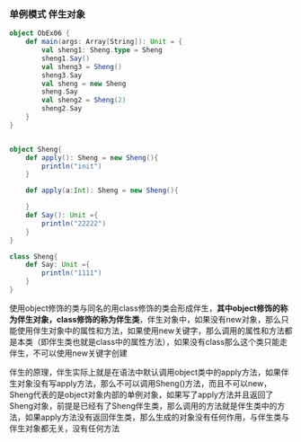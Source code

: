 ### 单例模式  伴生对象

```scala
object ObEx06 {
    def main(args: Array[String]): Unit = {
        val sheng1: Sheng.type = Sheng
        sheng1.Say()
        val sheng3 = Sheng()
        sheng3.Say
        val sheng = new Sheng
        sheng.Say
        val sheng2 = Sheng(2)
        sheng2.Say
    }
}


object Sheng{
    def apply(): Sheng = new Sheng(){
        println("init")
    }

    def apply(a:Int): Sheng = new Sheng(){

    }
    def Say(): Unit ={
        println("22222")
    }
}

class Sheng{
    def Say: Unit ={
        println("1111")
    }
}
```

使用object修饰的类与同名的用class修饰的类会形成伴生，**其中object修饰的称为伴生对象，class修饰的称为伴生类**，伴生对象中，如果没有new对象，那么只能使用伴生对象中的属性和方法，如果使用new关键字，那么调用的属性和方法都是本类（即伴生类也就是class中的属性方法），如果没有class那么这个类只能走伴生，不可以使用new关键字创建

伴生的原理，伴生实际上就是在语法中默认调用object类中的apply方法，如果伴生对象没有写apply方法，那么不可以调用Sheng()方法，而且不可以new，Sheng代表的是object对象内部的单例对象，如果写了apply方法并且返回了Sheng对象，前提是已经有了Sheng伴生类，那么调用的方法就是伴生类中的方法，如果apply方法没有返回伴生类，那么生成的对象没有任何作用，与伴生类与伴生对象都无关，没有任何方法